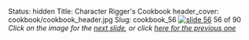 Status: hidden
Title: Character Rigger's Cookbook
header_cover: cookbook/cookbook_header.jpg
Slug: cookbook_56
[![slide 56](https://dl.dropboxusercontent.com/u/2977490/presentations/cookbook/img56.jpg)](cookbook_57)
56 of 90
_Click on the image for the [next slide](cookbook_57), or click [here for the previous one](cookbook_55)_

